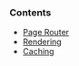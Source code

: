 
### Contents
- [Page Router](..)
- [Rendering](./Rendering/Rendering)
- [Caching](./Caching/Caching.md)